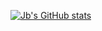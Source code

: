 [![Jb's GitHub stats](https://github-readme-stats.vercel.app/api?username=Jbablestime&theme=radical)](https://biography.gg/)
